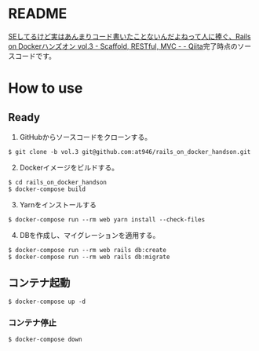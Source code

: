 # README
[SEしてるけど実はあんまりコード書いたことないんだよねって人に捧ぐ、Rails on Dockerハンズオン vol.3 - Scaffold, RESTful, MVC - - Qiita](https://qiita.com/at-946/items/33f096baf143602003da)完了時点のソースコードです。

# How to use
## Ready
1. GitHubからソースコードをクローンする。

```
$ git clone -b vol.3 git@github.com:at946/rails_on_docker_handson.git
```

2. Dockerイメージをビルドする。

```
$ cd rails_on_docker_handson
$ docker-compose build
```

3. Yarnをインストールする

```
$ docker-compose run --rm web yarn install --check-files
```

4. DBを作成し、マイグレーションを適用する。

```
$ docker-compose run --rm web rails db:create
$ docker-compose run --rm web rails db:migrate
```

## コンテナ起動
```
$ docker-compose up -d
```

### コンテナ停止
```
$ docker-compose down
```
